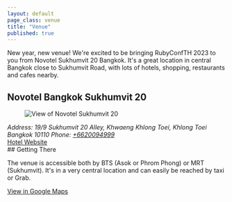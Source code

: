```yaml
---
layout: default
page_class: venue
title: "Venue"
published: true
---
```


New year, new venue! We're excited to be bringing RubyConfTH 2023 to you from Novotel Sukhumvit 20 Bangkok. It's a great location in central Bangkok close to Sukhumvit Road, with lots of hotels, shopping, restaurants and cafes nearby.

<section class="venue-location">
  <h2>Novotel Bangkok Sukhumvit 20</h2>
  
  <div class="card-venue">
    <figure class="card-venue__image">
      <img src="/images/venue/novotel.webp" alt="View of Novotel Sukhumvit 20" class="img-fluid" />
    </figure>
    <div class="card-venue__info">
      <address class="card-venue__address">
        <span class="street-address">Address: 19/9 Sukhumvit 20 Alley, Khwaeng Khlong Toei, Khlong Toei</span>
        <span class="locality">Bangkok</span>
        <span class="postal-code">10110</span>
        <span class="telephone">Phone: <a href="tel:+6620094999">+6620094999</a></span>
      </address>
      <a href="https://www.novotelbangkoksukhumvit20.com/" target="_blank" class="card-venue__btn btn btn--primary">Hotel Website</a>
    </div>
  </div>
</section>
<section class="venue-access">
## Getting There

The venue is accessible both by BTS (Asok or Phrom Phong) or MRT (Sukhumvit). It's in a very central location and can easily be reached by taxi or Grab.

<a href="https://goo.gl/maps/JXXXNsnAW8foXhJx7" target="_blank" class="btn btn--primary">View in Google Maps</a>
</section>